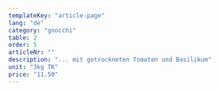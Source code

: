 ```yaml
---
templateKey: "article-page"
lang: "de"
category: "gnocchi"
table: 2
order: 5
articleNr: ""
description: "... mit getrockneten Tomaten und Basilikum"
unit: "3kg TK"
price: "11.50"
---
```

